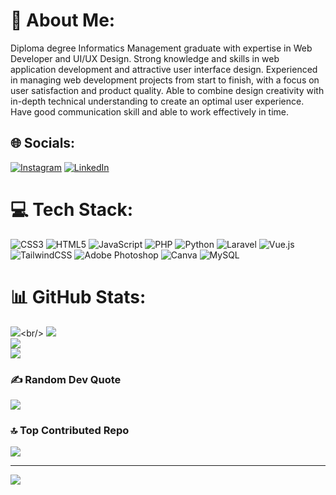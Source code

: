 # 💫 About Me:
Diploma degree Informatics Management graduate with expertise in Web Developer and UI/UX Design. Strong knowledge and skills in web application development and attractive user interface design. Experienced in managing web development projects from start to finish, with a focus on user satisfaction and product quality. Able to combine design creativity with in-depth technical understanding to create an optimal user experience. Have good communication skill and able to work effectively in time.


## 🌐 Socials:
[![Instagram](https://img.shields.io/badge/Instagram-%23E4405F.svg?logo=Instagram&logoColor=white)](https://instagram.com/maull_ikhsan) [![LinkedIn](https://img.shields.io/badge/LinkedIn-%230077B5.svg?logo=linkedin&logoColor=white)](https://linkedin.com/in/maulana-ikhsan5b) 

# 💻 Tech Stack:
![CSS3](https://img.shields.io/badge/css3-%231572B6.svg?style=for-the-badge&logo=css3&logoColor=white) ![HTML5](https://img.shields.io/badge/html5-%23E34F26.svg?style=for-the-badge&logo=html5&logoColor=white) ![JavaScript](https://img.shields.io/badge/javascript-%23323330.svg?style=for-the-badge&logo=javascript&logoColor=%23F7DF1E) ![PHP](https://img.shields.io/badge/php-%23777BB4.svg?style=for-the-badge&logo=php&logoColor=white) ![Python](https://img.shields.io/badge/python-3670A0?style=for-the-badge&logo=python&logoColor=ffdd54) ![Laravel](https://img.shields.io/badge/laravel-%23FF2D20.svg?style=for-the-badge&logo=laravel&logoColor=white) ![Vue.js](https://img.shields.io/badge/vuejs-%2335495e.svg?style=for-the-badge&logo=vuedotjs&logoColor=%234FC08D) ![TailwindCSS](https://img.shields.io/badge/tailwindcss-%2338B2AC.svg?style=for-the-badge&logo=tailwind-css&logoColor=white) ![Adobe Photoshop](https://img.shields.io/badge/adobephotoshop-%2331A8FF.svg?style=for-the-badge&logo=adobephotoshop&logoColor=white) ![Canva](https://img.shields.io/badge/Canva-%2300C4CC.svg?style=for-the-badge&logo=Canva&logoColor=white) ![MySQL](https://img.shields.io/badge/mysql-%2300f.svg?style=for-the-badge&logo=mysql&logoColor=white)
# 📊 GitHub Stats:
![]([https://github-readme-stats.vercel.app/api?username=maulana677&theme=radical&hide_border=false&include_all_commits=false&count_private=false](https://github.com/anuraghazra/github-readme-stats#adding-private-contributions-count-to-total-commits-count))<br/>
![](https://github-readme-stats.vercel.app/api?username=maulana677&theme=radical&hide_border=false&include_all_commits=false&count_private=false)<br/>
![](https://github-readme-streak-stats.herokuapp.com/?user=maulana677&theme=radical&hide_border=false)<br/>
![](https://github-readme-stats.vercel.app/api/top-langs/?username=maulana677&theme=radical&hide_border=false&include_all_commits=false&count_private=false&layout=compact)

### ✍️ Random Dev Quote
![](https://quotes-github-readme.vercel.app/api?type=horizontal&theme=radical)

### 🔝 Top Contributed Repo
![](https://github-contributor-stats.vercel.app/api?username=maulana677&limit=5&theme=onedark&combine_all_yearly_contributions=true)

---
[![](https://visitcount.itsvg.in/api?id=maulana677&icon=0&color=0)](https://visitcount.itsvg.in)

<!-- Proudly created with GPRM ( https://gprm.itsvg.in ) -->
